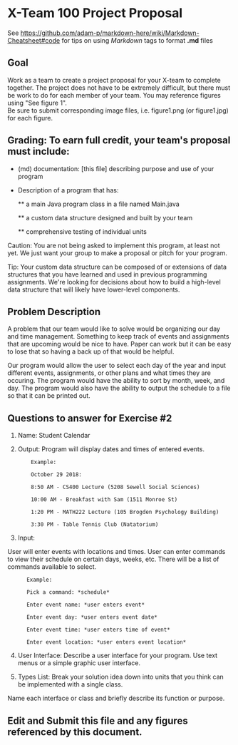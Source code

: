 # X-Team 100 Project Proposal

See https://github.com/adam-p/markdown-here/wiki/Markdown-Cheatsheet#code for tips on using *Markdown* tags to format __.md__ files

## Goal

Work as a team to create a project proposal for your X-team to complete together.
The project does not have to be extremely difficult,
but there must be work to do for each member of your team.
You may reference figures using "See figure 1".  
Be sure to submit corresponding image files, i.e. figure1.png (or figure1.jpg) for each figure.

## Grading: To earn full credit, your team's proposal must include:

* (md) documentation: [this file] describing purpose and use of your program

* Description of a program that has:

  ** a main Java program class in a file named Main.java
  
  ** a custom data structure designed and built by your team
  
  ** comprehensive testing of individual units
  
 Caution: You are not being asked to implement this program, at least not yet. 
 We just want your group to make a proposal or pitch for your program.
 
 Tip: Your custom data structure can be composed of or extensions of data structures that you have learned and used in previous programming assignments.  We're looking for decisions about how to build a high-level data structure that will likely have lower-level components.

## Problem Description

A problem that our team would like to solve would be organizing our day and time management.  Something to keep track of events and assignments that are upcoming would be nice to have.  Paper can work but it can be easy to lose that so having a back up of that would be helpful.

Our program would allow the user to select each day of the year and input different events, assignments, or other plans and what times they are occuring.  The program would have the ability to sort by month, week, and day.  The program would also have the ability to output the schedule to a file so that it can be printed out.

## Questions to answer for Exercise #2

1. Name: Student Calendar



2. Output: Program will display dates and times of entered events. 

           Example: 
           
           October 29 2018: 
           
           8:50 AM - CS400 Lecture (5208 Sewell Social Sciences)
           
           10:00 AM - Breakfast with Sam (1511 Monroe St)
           
           1:20 PM - MATH222 Lecture (105 Brogden Psychology Building)
           
           3:30 PM - Table Tennis Club (Natatorium)

3. Input: 

User will enter events with locations and times. User can enter commands to view their schedule on certain days, weeks, etc. 
There will be a list of commands available to select.

          Example:
          
          Pick a command: *schedule*
          
          Enter event name: *user enters event*
          
          Enter event day: *user enters event date*
          
          Enter event time: *user enters time of event*
          
          Enter event location: *user enters event location*

4. User Interface: Describe a user interface for your program.  Use text menus or a simple graphic user interface.



5. Types List: Break your solution idea down into units that you think can be implemented with a single class.



Name each interface or class and briefly describe its function or purpose.


## Edit and Submit this file and any figures referenced by this document.

